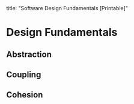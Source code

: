 <frontmatter>
title: "Software Design Fundamentals [Printable]"
</frontmatter>

<link rel="stylesheet" href="{{baseUrl}}/css/textbook.css">

<div class="website-content">

<div id="main">

# Design Fundamentals

## Abstraction

<include src="../designFundamentals/abstraction/what/embed-inParent-printable.md" boilerplate />

## Coupling

<include src="../designFundamentals/coupling/what/embed-inParent-printable.md" boilerplate />
<include src="../designFundamentals/coupling/how/embed-inParent-printable.md" boilerplate />
<include src="../designFundamentals/coupling/types/embed-inParent-printable.md" boilerplate />

## Cohesion

<include src="../designFundamentals/cohesion/what/embed-inParent-printable.md" boilerplate />
<include src="../designFundamentals/cohesion/how/embed-inParent-printable.md" boilerplate />

</div>

</div>
